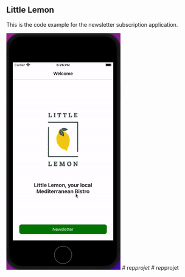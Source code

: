 ## Little Lemon

This is the code example for the newsletter subscription application.

![](little_lemon.gif)
#   r e p _ p r o j e t 
 
 #   r e p _ p r o j e t 
 
 